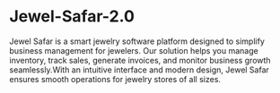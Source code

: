 # Jewel-Safar-2.0
Jewel Safar is a smart jewelry software platform designed to simplify business management for jewelers. Our solution helps you manage inventory, track sales, generate invoices, and monitor business growth seamlessly.With an intuitive interface and modern design, Jewel Safar ensures smooth operations for jewelry stores of all sizes.
